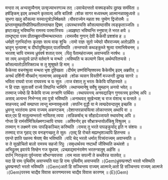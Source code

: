 

  
मन्दरा त्व् अभ्यसूय्यैनाम् उत्सृज्याभरणञ्च तत् ।उवाचेदन्ततो वाक्यङ्कोप दुह्ख समंविता  ॥   
हर्षङ्किम् इदम् अस्थाने कृतवत्य् असि बालिशे ।शोक सागर मध्यस्थम् आत्मानन्नावबुध्यसे  ॥   
सुभगा खलु कौसल्या यस्याःपुत्रोऽभिषेक्ष्यते ।यौवराज्येन महता श्वः पुष्येण द्विजोत्तमैः  ॥   
प्राप्ताम्सुमहतीम्प्रीतिम्प्रतीताम्ताम्हत द्विषम् ।उपस्थास्यसि कौसल्याम्दासीव त्वङ्कृताञ्जलिः  ॥   
हृष्टाःखलु भविष्यन्ति रामस्य परमाःस्त्रियः ।अप्रहृष्टा भविष्यन्ति स्नुषास् ते भरत क्षये  ॥   
ताम्दृष्ट्वा परम प्रीताम्ब्रुवन्तीम्मन्थराम्ततः ।रामस्यैव गुणान् देवी कैकेयी प्रशशंस ह  ॥   
धर्मज्ञो गुरुभिर्दान्तः कृतज्ञः सत्य वाक् शुचिः ।रामो राज्ञः सुतो ज्येष्ठो यौवराज्यम् अतोऽर्हति  ॥   
भ्रातॄन् भृत्याम्श् च दीर्घायुष्पितृवत् पालयिष्यति ।सन्तप्यसे कथङ्कुब्जे श्रुत्वा रामाभिषेचनम्  ॥   
भरतश् चापि रामस्य ध्रुवंवर्ष शतात् परम् ।पितृ पैतामहंराज्यम् अवाप्स्यति नरर्षभः  ॥   
सा त्वम् अभ्युदये प्राप्ते वर्तमाने च मन्थरे ।भविष्यति च कल्याणे किम् अर्थम्परितप्यसे ।कौसल्यातोऽतिरिक्तञ्च स तु शुश्रूषते हि माम्  ॥   
कैकेय्या वचनंश्रुत्वा मन्थरा भृश दुह्खिता ।दीर्घम् उष्णंविनिह्श्वस्य कैकेयीम् इदम् अब्रवीत्  ॥   
अनर्थ दर्शिनी मौर्ख्यान् नात्मानम् अवबुध्यसे ।शोक व्यसन विस्तीर्णे मज्जन्ती दुह्ख सागरे  ॥   
भविता राघवो राजा राघवस्य च यः सुतः ।राज वंशात् तु भरतः कैकेयि परिहास्यते  ॥   
न हि राज्ञः सुताःसर्वे राज्ये तिष्ठन्ति भामिनि ।स्थाप्यमानेषु सर्वेषु सुमहान् अनयो भवेत्  ॥   
तस्माज् ज्येष्ठे हि कैकेयि राज्य तन्त्राणि पार्थिवाः ।स्थापयन्त्य् अनवद्याङ्गि गुणवत्स्व् इतरेष्व् अपि  ॥   
असाव् अत्यन्त निर्भग्नस् तव पुत्रो भविष्यति ।अनाथवत् सुखेभ्यश् च राज वंशाच् च वत्सले  ॥   
साहन्त्वद् अर्थे सम्प्राप्ता त्वन्तु माम्नावबुध्यसे ।सपत्नि वृद्धौ या मे त्वम्प्रदेयन्दातुम् इच्छसि  ॥   
ध्रुवन्तु भरतंरामः प्राप्य राज्यम् अकण्टकम् ।देशान्तरन्नाययित्वा लोकान्तरम् अथापि वा  ॥   
बाल;एव हि मातुल्यम्भरतो नायितस् त्वया ।सन्निकर्षाच् च सौहार्दञ्जायते स्थावरेष्व् अपि  ॥   
गोप्ता हि रामंसौमित्रिर्लक्ष्मणञ्चापि राघवः ।अश्विनोर् इव सौभ्रात्रन्तयोर्लोकेषु विश्रुतम्  ॥   
तस्मान् न लक्ष्मणे रामः पापङ्किञ्चित् करिष्यति ।रामस् तु भरते पापङ्कुर्याद् इति न संशयः  ॥   
तस्माद् राज गृहाद् एव वनङ्गच्छतु ते सुतः ।एतद्द् हि रोचते मह्यम्भृशञ्चापि हितन्तव  ॥   
एवन्ते ज्ञाति पक्षस्य श्रेयश् चैव भविष्यति ।यदि चेद् भरतो धर्मात् पित्र्यंराज्यम् अवाप्स्यति  ॥   
स ते सुखोचितो बालो रामस्य सहजो रिपुः ।समृधार्थस्य नष्टार्थो जीविष्यति कथंवशे  ॥   
अभिद्रुतम् इवारंये सिम्हेन गज यूथपम् ।प्रच्छाद्यमानंरामेण भरतन्त्रातुम् अर्हसि  ॥   
दर्पान् निराकृता पूर्वन्त्वया सौभाग्यवत्तया ।राम माता सपत्नी ते कथंवैरन्न यातयेत्  ॥   
यदा हि रामः पृथिवीम् अवाप्स्यति यदा हि रामः पृथिवीम् अवाप्स्यति ।(Gem)ध्रुवम्प्रनष्टो भरतो भविष्यति ध्रुवम्प्रनष्टो भरतो भविष्यति ।(Gem)अतो हि सञ्चिन्तय राज्यम् आत्मजे;अतो हि सञ्चिन्तय राज्यम् आत्मजे ।(Gem)परस्य चाद्यैव विवास कारणम्परस्य चाद्यैव विवास कारणम्  ॥ (E)(Gem)  
